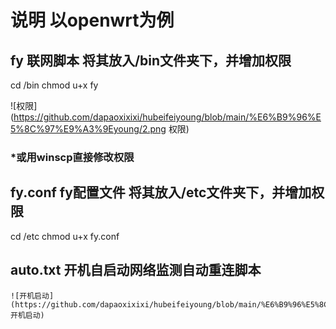 说明 以openwrt为例
===========================

## fy 联网脚本 将其放入/bin文件夹下，并增加权限
  cd /bin   chmod u+x fy

![权限](https://github.com/dapaoxixixi/hubeifeiyoung/blob/main/%E6%B9%96%E5%8C%97%E9%A3%9Eyoung/2.png 权限)

### *或用winscp直接修改权限

## fy.conf fy配置文件 将其放入/etc文件夹下，并增加权限
  cd /etc   chmod u+x fy.conf
## auto.txt 开机自启动网络监测自动重连脚本

    ![开机启动](https://github.com/dapaoxixixi/hubeifeiyoung/blob/main/%E6%B9%96%E5%8C%97%E9%A3%9Eyoung/1.png 开机启动)
